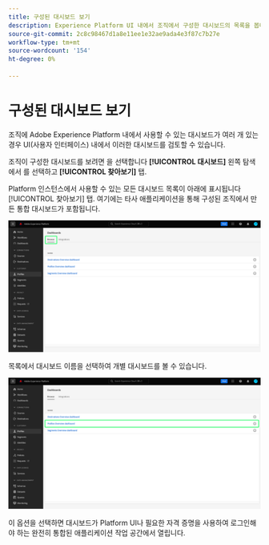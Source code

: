 ```yaml
---
title: 구성된 대시보드 보기
description: Experience Platform UI 내에서 조직에서 구성한 대시보드의 목록을 봅니다.
source-git-commit: 2c8c98467d1a8e11ee1e32ae9ada4e3f87c7b27e
workflow-type: tm+mt
source-wordcount: '154'
ht-degree: 0%

---
```



# 구성된 대시보드 보기

조직에 Adobe Experience Platform 내에서 사용할 수 있는 대시보드가 여러 개 있는 경우 UI(사용자 인터페이스) 내에서 이러한 대시보드를 검토할 수 있습니다.

조직이 구성한 대시보드를 보려면 을 선택합니다 **[!UICONTROL 대시보드]** 왼쪽 탐색에서 를 선택하고 **[!UICONTROL 찾아보기]** 탭.

Platform 인스턴스에서 사용할 수 있는 모든 대시보드 목록이 아래에 표시됩니다 [!UICONTROL 찾아보기] 탭. 여기에는 타사 애플리케이션을 통해 구성된 조직에서 만든 통합 대시보드가 포함됩니다.

![UI의 대시보드 섹션 내에서 찾아보기 탭입니다.](./images/inventory/browse-tab.png)

목록에서 대시보드 이름을 선택하여 개별 대시보드를 볼 수 있습니다.

![대시보드 이름이 강조 표시된 찾아보기 탭입니다.](./images/inventory/dashboard-name.png)

이 옵션을 선택하면 대시보드가 Platform UI나 필요한 자격 증명을 사용하여 로그인해야 하는 완전히 통합된 애플리케이션 작업 공간에서 열립니다.
